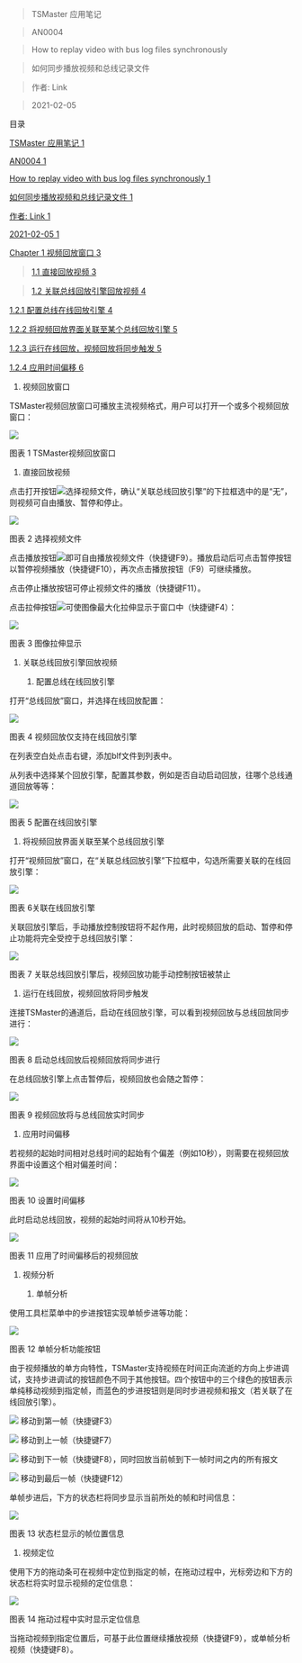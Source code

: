 >   TSMaster 应用笔记

>   AN0004

>   How to replay video with bus log files synchronously

>   如何同步播放视频和总线记录文件

>   作者: Link

>   2021-02-05

目录

[TSMaster 应用笔记	1](#_Toc63420067)

[AN0004	1](#_Toc63420068)

[How to replay video with bus log files synchronously	1](#_Toc63420069)

[如何同步播放视频和总线记录文件	1](#_Toc63420070)

[作者: Link	1](#_Toc63420071)

[2021-02-05	1](#_Toc63420072)

[Chapter 1 视频回放窗口	3](#_Toc63420073)

>   [1.1 直接回放视频	3](#_Toc63420074)

>   [1.2 关联总线回放引擎回放视频	4](#_Toc63420075)

[1.2.1 配置总线在线回放引擎	4](#_Toc63420076)

[1.2.2 将视频回放界面关联至某个总线回放引擎	5](#_Toc63420077)

[1.2.3 运行在线回放，视频回放将同步触发	5](#_Toc63420078)

[1.2.4 应用时间偏移	6](#_Toc63420079)

1.  视频回放窗口

TSMaster视频回放窗口可播放主流视频格式，用户可以打开一个或多个视频回放窗口：

![](https://github.com/TOSUN-Shanghai/TSMaster/blob/main/AN/media/7c661ac2e85702d4c6c874e075ef799c.png)

图表 1 TSMaster视频回放窗口

1.  直接回放视频

点击打开按钮![](https://github.com/TOSUN-Shanghai/TSMaster/blob/main/AN/media/233fa724f9667484c798730a90f9c4fb.png)选择视频文件，确认“关联总线回放引擎”的下拉框选中的是“无”，则视频可自由播放、暂停和停止。

![](https://github.com/TOSUN-Shanghai/TSMaster/blob/main/AN/media/85f7777fdcc8a7fe74e90e3523dd0250.png)

图表 2 选择视频文件

点击播放按钮![](https://github.com/TOSUN-Shanghai/TSMaster/blob/main/AN/media/2137dd47805e7739a3a060d8ca54b463.png)即可自由播放视频文件（快捷键F9）。播放启动后可点击暂停按钮以暂停视频播放（快捷键F10），再次点击播放按钮（F9）可继续播放。

点击停止播放按钮可停止视频文件的播放（快捷键F11）。

点击拉伸按钮![](https://github.com/TOSUN-Shanghai/TSMaster/blob/main/AN/media/ae2e861a6fdebecf6cac018ade44d4e6.png)可使图像最大化拉伸显示于窗口中（快捷键F4）：

![](https://github.com/TOSUN-Shanghai/TSMaster/blob/main/AN/media/05d1f97ef996e3f8935539155315862e.png)

图表 3 图像拉伸显示

1.  关联总线回放引擎回放视频

    1.  配置总线在线回放引擎

打开“总线回放”窗口，并选择在线回放配置：

![](https://github.com/TOSUN-Shanghai/TSMaster/blob/main/AN/media/d752a904b4a6247f372351ea39688c76.png)

图表 4 视频回放仅支持在线回放引擎

在列表空白处点击右键，添加blf文件到列表中。

从列表中选择某个回放引擎，配置其参数，例如是否自动启动回放，往哪个总线通道回放等等：

![](https://github.com/TOSUN-Shanghai/TSMaster/blob/main/AN/media/631c77696e9862b09ebd521f5bb0133d.png)

图表 5 配置在线回放引擎

1.  将视频回放界面关联至某个总线回放引擎

打开“视频回放”窗口，在“关联总线回放引擎”下拉框中，勾选所需要关联的在线回放引擎：

![](https://github.com/TOSUN-Shanghai/TSMaster/blob/main/AN/media/74b211f6f21faf0961ab6b7f5141fc7d.png)

图表 6关联在线回放引擎

关联回放引擎后，手动播放控制按钮将不起作用，此时视频回放的启动、暂停和停止功能将完全受控于总线回放引擎：

![](https://github.com/TOSUN-Shanghai/TSMaster/blob/main/AN/media/35e616c8302843fb91a23e9d91af7819.png)

图表 7 关联总线回放引擎后，视频回放功能手动控制按钮被禁止

1.  运行在线回放，视频回放将同步触发

连接TSMaster的通道后，启动在线回放引擎，可以看到视频回放与总线回放同步进行：

![](https://github.com/TOSUN-Shanghai/TSMaster/blob/main/AN/media/30210df402071ca8df930c67bb75b805.png)

图表 8 启动总线回放后视频回放将同步进行

在总线回放引擎上点击暂停后，视频回放也会随之暂停：

![](https://github.com/TOSUN-Shanghai/TSMaster/blob/main/AN/media/ad44b2bcbb4f09376e19814c5f25d88c.png)

图表 9 视频回放将与总线回放实时同步

1.  应用时间偏移

若视频的起始时间相对总线时间的起始有个偏差（例如10秒），则需要在视频回放界面中设置这个相对偏差时间：

![](https://github.com/TOSUN-Shanghai/TSMaster/blob/main/AN/media/e69d31b4494610939ecbc46cca9ef95b.png)

图表 10 设置时间偏移

此时启动总线回放，视频的起始时间将从10秒开始。

![](https://github.com/TOSUN-Shanghai/TSMaster/blob/main/AN/media/7a73ca0fa8c85cfc6df8786a905c04f0.png)

图表 11 应用了时间偏移后的视频回放

1.  视频分析

    1.  单帧分析

使用工具栏菜单中的步进按钮实现单帧步进等功能：

![](https://github.com/TOSUN-Shanghai/TSMaster/blob/main/AN/media/7383794a1dafe6b3857df8bc2576ec18.png)

图表 12 单帧分析功能按钮

由于视频播放的单方向特性，TSMaster支持视频在时间正向流逝的方向上步进调试，支持步进调试的按钮颜色不同于其他按钮。四个按钮中的三个绿色的按钮表示单纯移动视频到指定帧，而蓝色的步进按钮则是同时步进视频和报文（若关联了在线回放引擎）。

![](https://github.com/TOSUN-Shanghai/TSMaster/blob/main/AN/media/7270675ff0b8784be2558becad197033.png) 移动到第一帧（快捷键F3）

![](https://github.com/TOSUN-Shanghai/TSMaster/blob/main/AN/media/c9592a8c2aaa864c37fe57563d798063.png) 移动到上一帧（快捷键F7）

![](https://github.com/TOSUN-Shanghai/TSMaster/blob/main/AN/media/b05a98c965fa8f32b95d72e884cb2dc7.png)
移动到下一帧（快捷键F8），同时回放当前帧到下一帧时间之内的所有报文

![](https://github.com/TOSUN-Shanghai/TSMaster/blob/main/AN/media/7ebecaf31ecc5b36340627b7bd35fe60.png) 移动到最后一帧（快捷键F12）

单帧步进后，下方的状态栏将同步显示当前所处的帧和时间信息：

![](https://github.com/TOSUN-Shanghai/TSMaster/blob/main/AN/media/539bf6a235672e7ba471e7c452d02e31.png)

图表 13 状态栏显示的帧位置信息

1.  视频定位

使用下方的拖动条可在视频中定位到指定的帧，在拖动过程中，光标旁边和下方的状态栏将实时显示视频的定位信息：

![](https://github.com/TOSUN-Shanghai/TSMaster/blob/main/AN/media/875811aca8f327f3b294cb2b2e95e6a8.png)

图表 14 拖动过程中实时显示定位信息

当拖动视频到指定位置后，可基于此位置继续播放视频（快捷键F9），或单帧分析视频（快捷键F8）。

